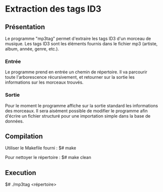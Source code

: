 # Extraction des tags ID3

## Présentation

Le programme "mp3tag" permet d'extraire les tags ID3 d'un morceau de musique. Les tags ID3 sont les éléments fournis dans le fichier mp3 (artiste, album, année, genre, etc.).


### Entrée

Le programme prend en entrée un chemin de répertoire.
Il va parcourir toute l'arborescence récursivement, et retourner sur la sortie les informations sur les morceaux trouvés.


### Sortie

Pour le moment le programme affiche sur la sortie standard les informations des morceaux. Il sera aisément possible de modifier le programme afin d'écrire un fichier structuré pour une importation simple dans la base de données.


## Compilation
Utiliser le Makefile fourni :
	$# make

Pour nettoyer le répertoire : 
	$# make clean

## Execution
$# ./mp3tag <répertoire>
